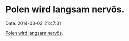 Polen wird langsam nervös.
==========================

Date: 2014-03-03 21:47:31

[Polen wird langsam
nervös](http://www.reuters.com/article/2014/03/02/us-ukraine-crisis-poland-idUSBREA210KY20140302).
